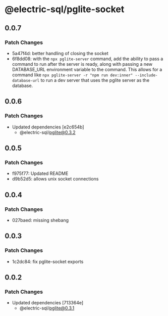 # @electric-sql/pglite-socket

## 0.0.7

### Patch Changes

- 5a47f4d: better handling of closing the socket
- 6f8dd08: with the `npx pglite-server` command, add the ability to pass a command to run after the server is ready, along with passing a new DATABASE_URL environment variable to the command. This allows for a command like `npx pglite-server -r "npm run dev:inner" --include-database-url` to run a dev server that uses the pglite server as the database.

## 0.0.6

### Patch Changes

- Updated dependencies [e2c654b]
  - @electric-sql/pglite@0.3.2

## 0.0.5

### Patch Changes

- f975f77: Updated README
- d9b52d5: allows unix socket connections

## 0.0.4

### Patch Changes

- 027baed: missing shebang

## 0.0.3

### Patch Changes

- 1c2dc84: fix pglite-socket exports

## 0.0.2

### Patch Changes

- Updated dependencies [713364e]
  - @electric-sql/pglite@0.3.1

